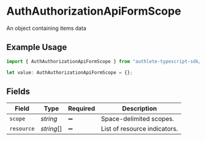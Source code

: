 # AuthAuthorizationApiFormScope

An object containing items data

## Example Usage

```typescript
import { AuthAuthorizationApiFormScope } from "authlete-typescript-sdk/models/operations";

let value: AuthAuthorizationApiFormScope = {};
```

## Fields

| Field                         | Type                          | Required                      | Description                   |
| ----------------------------- | ----------------------------- | ----------------------------- | ----------------------------- |
| `scope`                       | *string*                      | :heavy_minus_sign:            | Space-delimited scopes.<br/>  |
| `resource`                    | *string*[]                    | :heavy_minus_sign:            | List of resource indicators.<br/> |